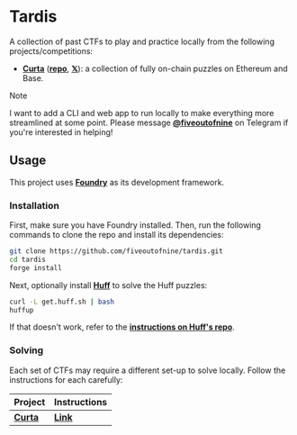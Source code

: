 # Tardis

A collection of past CTFs to play and practice locally from the following projects/competitions:

- [**Curta**](https://curta.wtf) ([**repo**](https://github.com/waterfall-mkt/curta), [**𝕏**](https://x.com/curta_ctf)): a collection of fully on-chain puzzles on Ethereum and Base.

> [!NOTE]
> I want to add a CLI and web app to run locally to make everything more streamlined at some point.
> Please message [**@fiveoutofnine**](https://t.me/fiveoutofnine) on Telegram if you're interested in helping!

## Usage

This project uses [**Foundry**](https://github.com/foundry-rs/foundry) as its development framework.

### Installation

First, make sure you have Foundry installed. Then, run the following commands to clone the repo and install its dependencies:

```sh
git clone https://github.com/fiveoutofnine/tardis.git
cd tardis
forge install
```

Next, optionally install [**Huff**](https://github.com/huff-language/huff-rs) to solve the Huff puzzles:

```sh
curl -L get.huff.sh | bash
huffup
```

If that doesn't work, refer to the [**instructions on Huff's repo**](https://github.com/huff-language/huff-rs#installation).

### Solving

Each set of CTFs may require a different set-up to solve locally. Follow the instructions for each carefully:

| Project                        | Instructions                      |
| ------------------------------ | --------------------------------- |
| [**Curta**](https://curta.wtf) | [**Link**](./src/curta/README.md) |
